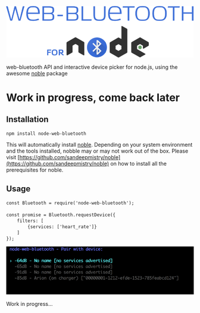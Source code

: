 ![node-web-bluetooth logo](./node-web-bluetooth.png)


web-bluetooth API and interactive device picker for node.js, using the awesome [noble](https://github.com/sandeepmistry/noble) package

# Work in progress, come back later

## Installation

	npm install node-web-bluetooth
	
This will automatically install [noble](https://github.com/sandeepmistry/noble). Depending on your system environment and the tools installed, nobble may or may not work out of the box. Please visit [https://github.com/sandeepmistry/noble](https://github.com/sandeepmistry/noble) on how to install all the prerequisites for noble.

## Usage

	const Bluetooth	= require('node-web-bluetooth');
	
	const promise = Bluetooth.requestDevice({
		filters: [
			{services: ['heart_rate']}
		]
	});

![node-web-bluetooth-request-device](./node-web-bluetooth-request-device.gif)
	
	
Work in progress...



